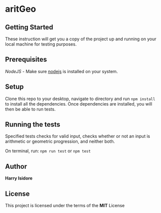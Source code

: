 # aritGeo

## Getting Started
These instruction will get you a copy of the project up and running on your local machine for testing purposes.

## Prerequisites
*NodeJS* - Make sure [nodejs](http://nodejs.org) is installed on your system. 

## Setup
Clone this repo to your desktop, navigate to directory and run `npm install` to install all the dependencies. Once dependencies are installed, you will then be able to run tests.

## Running the tests
Specified tests checks for valid input, checks whether or not an input is arithmetic or geometric progression, and neither both.

On terminal, run:
`npm run test` or `npm test`

## Author
**Harry Isidore**

## License
This project is licensed under the terms of the **MIT** License

